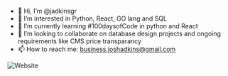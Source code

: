 - 👋 Hi, I’m @jadkinsgr
- 👀 I’m interested in Python, React, GO lang and SQL
- 🌱 I’m currently learning #100daysofCode in python and React
- 💞️ I’m looking to collaborate on database design projects and ongoing requirements like CMS price transparancy
- 📫 How to reach me: business.joshadkins@gmail.com

![Website](https://img.shields.io/website?down_color=Orange&down_message=Currently%20Offline&style=plastic&up_color=Green&up_message=Good%20to%20go%21&url=https%3A%2F%2Fjoshadkins.co)



<!---
jadkinsgr/jadkinsgr is a ✨ special ✨ repository because its `README.md` (this file) appears on your GitHub profile.
You can click the Preview link to take a look at your changes.
--->
